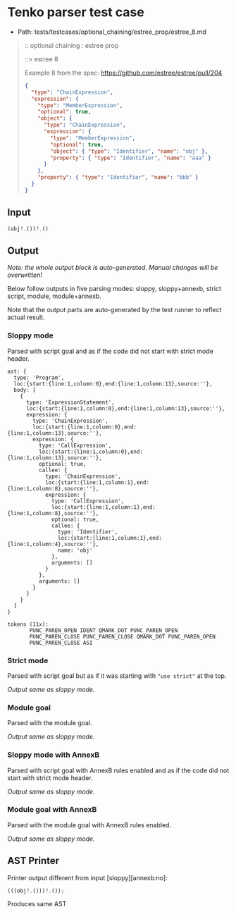 # Tenko parser test case

- Path: tests/testcases/optional_chaining/estree_prop/estree_8.md

> :: optional chaining : estree prop
>
> ::> estree 8
>
> Example 8 from the spec: https://github.com/estree/estree/pull/204
>
> ```json
> {
>   "type": "ChainExpression",
>   "expression": {
>     "type": "MemberExpression",
>     "optional": true,
>     "object": {
>       "type": "ChainExpression",
>       "expression": {
>         "type": "MemberExpression",
>         "optional": true,
>         "object": { "type": "Identifier", "name": "obj" },
>         "property": { "type": "Identifier", "name": "aaa" }
>       }
>     },
>     "property": { "type": "Identifier", "name": "bbb" }
>   }
> }
> ```

## Input

`````js
(obj?.())?.()
`````

## Output

_Note: the whole output block is auto-generated. Manual changes will be overwritten!_

Below follow outputs in five parsing modes: sloppy, sloppy+annexb, strict script, module, module+annexb.

Note that the output parts are auto-generated by the test runner to reflect actual result.

### Sloppy mode

Parsed with script goal and as if the code did not start with strict mode header.

`````
ast: {
  type: 'Program',
  loc:{start:{line:1,column:0},end:{line:1,column:13},source:''},
  body: [
    {
      type: 'ExpressionStatement',
      loc:{start:{line:1,column:0},end:{line:1,column:13},source:''},
      expression: {
        type: 'ChainExpression',
        loc:{start:{line:1,column:0},end:{line:1,column:13},source:''},
        expression: {
          type: 'CallExpression',
          loc:{start:{line:1,column:0},end:{line:1,column:13},source:''},
          optional: true,
          callee: {
            type: 'ChainExpression',
            loc:{start:{line:1,column:1},end:{line:1,column:8},source:''},
            expression: {
              type: 'CallExpression',
              loc:{start:{line:1,column:1},end:{line:1,column:8},source:''},
              optional: true,
              callee: {
                type: 'Identifier',
                loc:{start:{line:1,column:1},end:{line:1,column:4},source:''},
                name: 'obj'
              },
              arguments: []
            }
          },
          arguments: []
        }
      }
    }
  ]
}

tokens (11x):
       PUNC_PAREN_OPEN IDENT QMARK_DOT PUNC_PAREN_OPEN
       PUNC_PAREN_CLOSE PUNC_PAREN_CLOSE QMARK_DOT PUNC_PAREN_OPEN
       PUNC_PAREN_CLOSE ASI
`````

### Strict mode

Parsed with script goal but as if it was starting with `"use strict"` at the top.

_Output same as sloppy mode._

### Module goal

Parsed with the module goal.

_Output same as sloppy mode._

### Sloppy mode with AnnexB

Parsed with script goal with AnnexB rules enabled and as if the code did not start with strict mode header.

_Output same as sloppy mode._

### Module goal with AnnexB

Parsed with the module goal with AnnexB rules enabled.

_Output same as sloppy mode._

## AST Printer

Printer output different from input [sloppy][annexb:no]:

````js
(((obj?.()))?.());
````

Produces same AST
